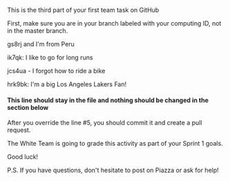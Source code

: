 This is the third part of your first team task on GitHub

First, make sure you are in your branch labeled with your computing ID, not in the master branch.

gs8rj and I'm from Peru

ik7qk: I like to go for long runs

jcs4ua - I forgot how to ride a bike

hrk9bk: I'm a big Los Angeles Lakers Fan!

#### This line should stay in the file and nothing should be changed in the section below

After you override the line #5, you should commit it and create a pull request.

The White Team is going to grade this activity as part of your Sprint 1 goals.

Good luck!

P.S. If you have questions, don't hesitate to post on Piazza or ask for help!

